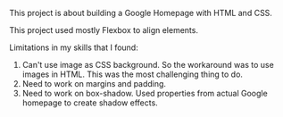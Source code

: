 This project is about building a Google Homepage with HTML and CSS.

This project used mostly Flexbox to align elements.

Limitations in my skills that I found:

1. Can't use image as CSS background. So the workaround was to use images in HTML. This was the most challenging thing to do.
2. Need to work on margins and padding.
3. Need to work on box-shadow. Used properties from actual Google homepage to create shadow effects.
